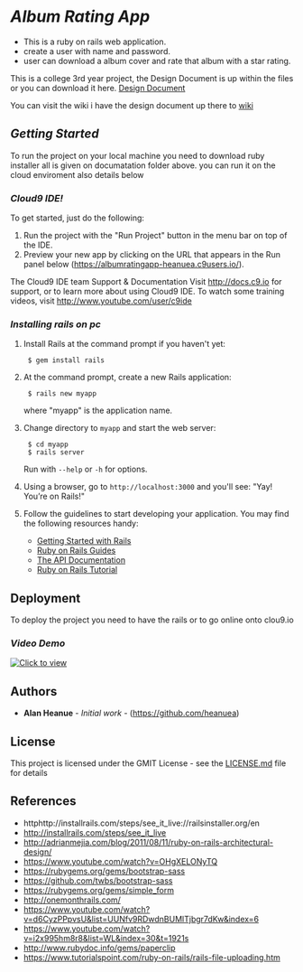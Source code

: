 # **_Album Rating App_**
- This is a ruby on rails web application.
- create a user with name and password.
- user can download a album cover and rate that album with a star rating.

This is a college 3rd year project,
the Design Document is up within the files or you can download it here.
[Design Document](https://github.com/heanuea/AlbumRatingApp/blob/master/Documentation%20of%20the%20project.docx)

You can visit the wiki i have the design document up there to [wiki](https://github.com/heanuea/AlbumRatingApp/wiki)

## **_Getting Started_**
To run the project on your local machine you need to download ruby installer all is given on documatation folder above.
you can run it on the cloud enviroment also details below 

### **_Cloud9 IDE!_**

To get started, just do the following:

1. Run the project with the "Run Project" button in the menu bar on top of the IDE.
2. Preview your new app by clicking on the URL that appears in the Run panel below
(https://albumratingapp-heanuea.c9users.io/).

The Cloud9 IDE team
Support & Documentation
Visit http://docs.c9.io for support, or to learn more about using Cloud9 IDE. 
To watch some training videos, visit http://www.youtube.com/user/c9ide


### **_Installing rails on pc_**

1. Install Rails at the command prompt if you haven't yet:

        $ gem install rails

2. At the command prompt, create a new Rails application:

        $ rails new myapp

   where "myapp" is the application name.

3. Change directory to `myapp` and start the web server:

        $ cd myapp
        $ rails server

   Run with `--help` or `-h` for options.

4. Using a browser, go to `http://localhost:3000` and you'll see:
"Yay! You’re on Rails!"

5. Follow the guidelines to start developing your application. You may find
   the following resources handy:
    * [Getting Started with Rails](http://guides.rubyonrails.org/getting_started.html)
    * [Ruby on Rails Guides](http://guides.rubyonrails.org)
    * [The API Documentation](http://api.rubyonrails.org)
    * [Ruby on Rails Tutorial](https://www.railstutorial.org/book)


## Deployment

To deploy the project you need to have the rails or to go online onto clou9.io 

### **_Video Demo_**

[![Click to view](https://cldup.com/SUatCywquC.jpg)](https://www.youtube.com/watch?v=TPJXji6SM9U "Click on to view")

## Authors
* **Alan Heanue** - *Initial work* - (https://github.com/heanuea)

## License
This project is licensed under the GMIT License - see the [LICENSE.md](LICENSE.md) file for details

## References

* httphttp://installrails.com/steps/see_it_live://railsinstaller.org/en
* http://installrails.com/steps/see_it_live
* http://adrianmejia.com/blog/2011/08/11/ruby-on-rails-architectural-design/
* https://www.youtube.com/watch?v=OHgXELONyTQ
* https://rubygems.org/gems/bootstrap-sass
* https://github.com/twbs/bootstrap-sass
* https://rubygems.org/gems/simple_form
* http://onemonthrails.com/
* https://www.youtube.com/watch?v=d6CyzPPpvsU&list=UUNfv9RDwdnBUMlTjbgr7dKw&index=6
* https://www.youtube.com/watch?v=i2x995hm8r8&list=WL&index=30&t=1921s
* http://www.rubydoc.info/gems/paperclip
* https://www.tutorialspoint.com/ruby-on-rails/rails-file-uploading.htm
